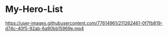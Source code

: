 # My-Hero-List

https://user-images.githubusercontent.com/77614961/211262461-0f7fb819-d74c-40f5-92ab-6a90bb15969e.mp4

